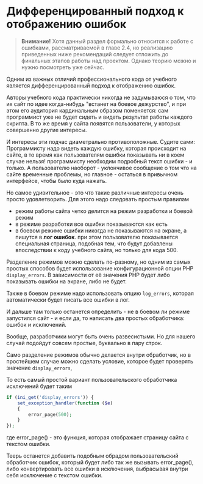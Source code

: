 # Дифференцированный подход к отображению ошибок

> **Внимание!** Хотя данный раздел формально относится к работе с ошибками, рассматриваемой в главе 2.4, но реализацию приведенных ниже рекомендаций следует отложить до финальных этапов работы над проектом. Однако теорию можно и нужно посмотреть уже сейчас.

Одним из важных отличий профессионального кода от учебного является дифференцированный подход к отображению ошибок.

Авторы учебного кода практически никогда не задумываюся о том, что их сайт по идее когда-нибудь "встанет на боевое дежурство", и при этом его аудитория кардинальным образом поменяется: сам программист уже не будет сидеть и видеть результат работы каждого скрипта. В то же время у сайта появятся пользователи, у которых совершенно другие интересы. 

И интересы эти подчас диаметрально противоположные. Судите сами: Программисту надо видеть каждую ошибку, которая происходит на сайте, в то время как пользователям ошибки показывать ни в коем случае нельзя! программисту необходим подробный текст ошибки - и только. А пользователю наоборот - уклончивое сообщение о том что на сайте временные проблемы, но главное - остаться в привычном интерфейсе, чтобы было куда нажать.

Но самое удивительное - это что такие различные интересы очень просто удовлетворить. Для этого надо следовать простым правилам

- режим работы сайта четко делится на режим разработки и боевой режим 
- в режиме разработки все ошибки показываются как есть
- в боевом режиме ошибки никогда не показываются на экране, а пишутся в **лог ошибок**. при этом пользователю показывается специальная страница, подобная тем, что будут добавлены впоследствии к коду учебного сайта, но только для кода 500.

Разделение режимов можно сделать по-разному, но одним из самых простых способов будет использование конфигурационной опции РНР `display_errors`. В зависимости от её значения РНР будет либо показывать ошибки на экране, либо не будет. 

Также в боевом режиме надо использовать опцию `log_errors`, которая автоматически будет писать все ошибки в лог.

И дальше там только останется определить - не в боевом ли режиме запустился сайт - и если да, то написать два простых обработчика: ошибок и исключений.

Вообще, разработчики могут быть очень развесистыми. Но для нашего случай подойдут совсем простые, буквально в пару строк.

Само разделение режимов обычно делается внутри обработчик, но в простейшем случае можно сделать условие, которое будет проверять значение `display_errors`, 

То есть самый простой вариант пользовательского обработчика исключений будет таким

```php
if (ini_get('display_errors')) {
    set_exception_handler(function ($e)
    {
        error_page(500);
    }
});
```

где error_page() - это функция, которая отображает страницу сайта с текстом ошибки.

Теерь останется добавить подобным обрадом пользовательский обработчик ошибок, который будет либо так же вызывать error_page(), либо конвертировать все ошибки в исключения, выбрасывая внутри себя исключение с текстом ошибки.
